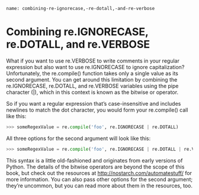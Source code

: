 ```ngMeta
name: combining-re-ignorecase,-re-dotall,-and-re-verbose
```
# Combining re.IGNORECASE, re.DOTALL, and re.VERBOSE
What if you want to use re.VERBOSE to write comments in your regular expression but also want to use re.IGNORECASE to ignore capitalization? Unfortunately, the re.compile() function takes only a single value as its second argument. You can get around this limitation by combining the re.IGNORECASE, re.DOTALL, and re.VERBOSE variables using the pipe character (|), which in this context is known as the bitwise or operator.

So if you want a regular expression that’s case-insensitive and includes newlines to match the dot character, you would form your re.compile() call like this:

```python
>>> someRegexValue = re.compile('foo', re.IGNORECASE | re.DOTALL)
```
All three options for the second argument will look like this:

```python
>>> someRegexValue = re.compile('foo', re.IGNORECASE | re.DOTALL | re.VERBOSE)
```
This syntax is a little old-fashioned and originates from early versions of Python. The details of the bitwise operators are beyond the scope of this book, but check out the resources at <span><a href="http://nostarch.com/automatestuff/">http://nostarch.com/automatestuff/</a></span> for more information. You can also pass other options for the second argument; they’re uncommon, but you can read more about them in the resources, too.